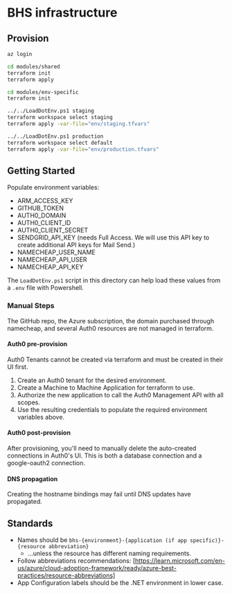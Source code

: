 # BHS infrastructure

## Provision

```sh
az login

cd modules/shared
terraform init
terraform apply

cd modules/env-specific
terraform init

../../LoadDotEnv.ps1 staging
terraform workspace select staging
terraform apply -var-file="env/staging.tfvars"

../../LoadDotEnv.ps1 production
terraform workspace select default
terraform apply -var-file="env/production.tfvars"
```

## Getting Started

Populate environment variables:

* ARM_ACCESS_KEY
* GITHUB_TOKEN
* AUTH0_DOMAIN
* AUTH0_CLIENT_ID
* AUTH0_CLIENT_SECRET
* SENDGRID_API_KEY (needs Full Access. We will use this API key to create additional API keys for Mail Send.)
* NAMECHEAP_USER_NAME
* NAMECHEAP_API_USER
* NAMECHEAP_API_KEY

The `LoadDotEnv.ps1` script in this directory can help load these values from a `.env` file with Powershell.

### Manual Steps

The GitHub repo, the Azure subscription, the domain purchased through namecheap, and several Auth0 resources are not managed in terraform.

#### Auth0 pre-provision

Auth0 Tenants cannot be created via terraform and must be created in their UI first.

1. Create an Auth0 tenant for the desired environment.
2. Create a Machine to Machine Application for terraform to use.
3. Authorize the new application to call the Auth0 Management API with all scopes.
4. Use the resulting credentials to populate the required environment variables above.

#### Auth0 post-provision

After provisioning, you'll need to manually delete the auto-created connections in Auth0's UI.
This is both a database connection and a google-oauth2 connection.

#### DNS propagation

Creating the hostname bindings may fail until DNS updates have propagated.

## Standards

* Names should be `bhs-{environment}-{application (if app specific)}-{resource abbreviation}`
  * ...unless the resource has different naming requirements.
* Follow abbreviations recommendations: [https://learn.microsoft.com/en-us/azure/cloud-adoption-framework/ready/azure-best-practices/resource-abbreviations]
* App Configuration labels should be the .NET environment in lower case.

